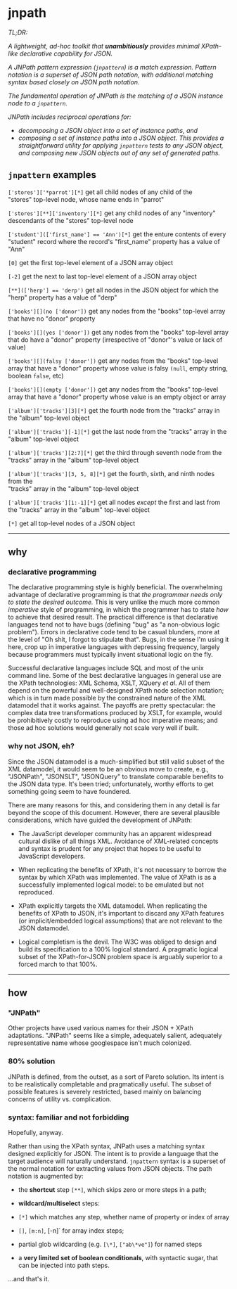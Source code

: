 # jnpath
_TL;DR:_ 

_A lightweight, ad-hoc toolkit that **unambitiously** provides minimal XPath-like declarative capability for JSON._

_A JNPath pattern expression (`jnpattern`) is a match expression. Pattern notation is a superset of JSON path notation, with additional matching syntax based closely on JSON path notation._

_The fundamental operation of JNPath is the matching of a JSON instance node to a `jnpattern`._

_JNPath includes reciprocal operations for:_
 - _decomposing a JSON object into a set of instance paths, and_
 - _composing a set of instance paths into a JSON object._
_This provides a straightforward utility for applying `jnpattern` tests to any JSON object, and composing new JSON objects out of any set of generated paths._

## `jnpattern` examples

`['stores']['*parrot'][*]`                  get all child nodes of any child of the  
                                            "stores" top-level node, whose name ends
                                            in "parrot"

`['stores'][**]['inventory'][*]`            get any child nodes of any "inventory"   
                                            descendants of the "stores" top-level node

`['student'](['first_name'] == 'Ann')[*]`   get the enture contents of every "student"
                                            record where the record's "first_name"
                                            property has a value of "Ann"

`[0]`                                       get the first top-level element of a JSON
                                            array object

`[-2]`                                      get the next to last top-level element
                                            of a JSON array object

`[**](['herp'] == 'derp')`                  get all nodes in the JSON object for
                                            which the "herp" property has a value
                                            of "derp"

`['books'][](no ['donor'])`                 get any nodes from the "books" top-level
                                            array that have no "donor" property

`['books'][](yes ['donor'])`                get any nodes from the "books" top-level
                                            array that do have a "donor" property
                                            (irrespective of "donor"'s value or
                                            lack of value)

`['books'][](falsy ['donor'])`              get any nodes from the "books" top-level
                                            array that have a "donor" property whose
                                            value is falsy `(null`, empty string,
                                            boolean `false`, etc)

`['books'][](empty ['donor'])`              get any nodes from the "books" top-level
                                            array that have a "donor" property whose
                                            value is an empty object or array

`['album']['tracks'][3][*]`                 get the fourth node from the "tracks" array 
                                            in the "album" top-level object

`['album']['tracks'][-1][*]`                get the last node from the "tracks" array
                                            in the "album" top-level object

`['album']['tracks'][2:7][*]`               get the third through seventh node from the  
                                            "tracks" array in the "album" top-level object

`['album']['tracks'][3, 5, 8][*]`           get the fourth, sixth, and ninth nodes from the  
                                            "tracks" array in the "album" top-level object

`['album']['tracks'][1:-1][*]`              get all nodes _except_ the first and last from
                                            the "tracks" array in the "album" top-level
                                            object

`[*]`                                       get all top-level nodes of a JSON object

----
## why
### declarative programming
The declarative programming style is highly beneficial. The overwhelming advantage of declarative programming is that _the programmer needs only to state the desired outcome._ This is very unlike the much more common _imperative_ style of programming, in which the programmer has to state _how_ to achieve that desired result. The practical difference is that declarative languages tend not to have bugs (defining "bug" as "a non-obvious logic problem"). Errors in declarative code tend to be casual blunders, more at the level of "Oh shit, I forgot to stipulate that". Bugs, in the sense I'm using it here, crop up in imperative languages with depressing frequency, largely because programmers must typically invent situational logic on the fly.

Successful declarative languages include SQL and most of the unix command line. Some of the best declarative languages in general use are the XPath technologies: XML Schema, XSLT, XQuery _et al_. All of them depend on the powerful and well-designed XPath node selection notation; which is in turn made possible by the constrained nature of the XML datamodel that it works against. The payoffs are pretty spectacular: the complex data tree transformations produced by XSLT, for example, would be prohibitively costly to reproduce using ad hoc imperative means; and those ad hoc solutions would generally not scale very well if built.

### why not JSON, eh?
Since the JSON datamodel is a much-simplified but still valid subset of the XML datamodel, it would seem to be an obvious move to create, e.g., "JSONPath", "JSONSLT", "JSONQuery" to translate comparable benefits to the JSON data type. It's been tried; unfortunately, worthy efforts to get something going seem to have foundered.

There are many reasons for this, and considering them in any detail is far beyond the scope of this document. However, there are several plausible considerations, which have guided the development of JNPath:

 - The JavaScript developer community has an apparent widespread cultural dislike of all things XML. Avoidance of XML-related concepts and syntax is prudent for any project that hopes to be useful to JavaScript developers.
 
 - When replicating the benefits of XPath, it's not necessary to borrow the syntax by which XPath was implemented. The value of XPath is as a successfully implemented logical model: to be emulated but not reproduced.
 
 - XPath explicitly targets the XML datamodel. When replicating the benefits of XPath to JSON, it's important to discard any XPath features (or implicit/embedded logical assumptions) that are not relevant to the JSON datamodel.
 
 - Logical completism is the devil. The W3C was obliged to design and build its specification to a 100% logical standard. A pragmatic logical subset of the XPath-for-JSON problem space is arguably superior to a forced march to that 100%.

----
## how

### "JNPath"
Other projects have used various names for their JSON + XPath adaptations. "JNPath" seems like a simple, adequately salient, adequately representative name whose googlespace isn't much colonized.

### 80% solution
JNPath is defined, from the outset, as a sort of Pareto solution. Its intent is to be realistically completable and pragmatically useful. The subset of possible features is severely restricted, based mainly on balancing concerns of utility vs. complication.

### syntax: familiar and not forbidding
Hopefully, anyway.

Rather than using the XPath syntax, JNPath uses a matching syntax designed explicitly for JSON. The intent is to provide a language that the target audience will naturally understand. `jnpattern` syntax is a superset of the normal notation for extracting values from JSON objects. The path notation is augmented by:

 - the **shortcut** step `[**]`, which skips zero or more steps in a path;

 - **wildcard/multiselect** steps:
 
  - `[*]` which matches any step, whether name of property or index of array
 
  - `[]`, `[m:n]`, [-n]` for array index steps;
  
  - partial glob wildcarding (e.g. `[\*]`, `["ab\*ve"]`) for named steps
  
 - a **very limited set of boolean conditionals**, with syntactic sugar, that can be injected into path steps.

...and that's it.


